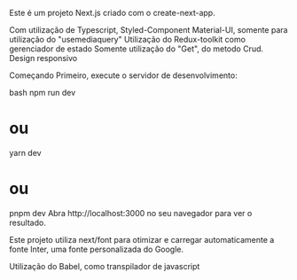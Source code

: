 Este é um projeto Next.js criado com o create-next-app.

Com utilização de Typescript,
Styled-Component
Material-UI, somente para utilização do "usemediaquery"
Utilização do Redux-toolkit como gerenciador de estado
Somente utilização do "Get", do metodo Crud.
Design responsivo

Começando
Primeiro, execute o servidor de desenvolvimento:

bash
npm run dev

# ou

yarn dev

# ou

pnpm dev
Abra http://localhost:3000 no seu navegador para ver o resultado.

Este projeto utiliza next/font para otimizar e carregar automaticamente a fonte Inter, uma fonte personalizada do Google.

Utilização do Babel, como transpilador de javascript

